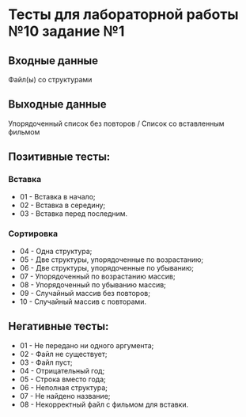 # Тесты для лабораторной работы №10 задание №1

## Входные данные
Файл(ы) со структурами

## Выходные данные
Упорядоченный список без повторов / Список со вставленным фильмом

## Позитивные тесты:

### Вставка

- 01 - Вставка в начало;
- 02 - Вставка в середину;
- 03 - Вставка перед последним.

### Сортировка

- 04 - Одна структура;
- 05 - Две структуры, упорядоченные по возрастанию;
- 06 - Две структуры, упорядоченные по убыванию;
- 07 - Упорядоченный по возрастанию массив;
- 08 - Упорядоченный по убыванию массив;
- 09 - Случайный массив без повторов;
- 10 - Случайный массив с повторами.

## Негативные тесты:
- 01 - Не передано ни одного аргумента;
- 02 - Файл не существует;
- 03 - Файл пуст;
- 04 - Отрицательный год;
- 05 - Строка вместо года;
- 06 - Неполная структура;
- 07 - Не найдено название;
- 08 - Некорректный файл с фильмом для вставки.
